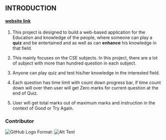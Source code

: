 ## INTRODUCTION      
#### [website link](https://dynamic-quiz.herokuapp.com)

1. This project is designed to build a web-based application for the Education and knowledge of the people, where someone can play a **quiz** and be entertained and as well as can **enhance** his knowledge in that field.

2. This mainly focuses on the CSE subjects. In this project, there are a lot of subject with more than hundred question in each subject.

3. Anyone can play quiz and test his/her knowledge in the interested field. 

4. Each question has time limit with count down progress bar, if time count down will over then user will get Zero marks for current question at the end of Quiz.

5. User will get total marks out of maximum marks and instruction in the context of Good or Try Again.


### Contributor
![GitHub Logo](/images/logo.png)
Format: ![Alt Text](url)
